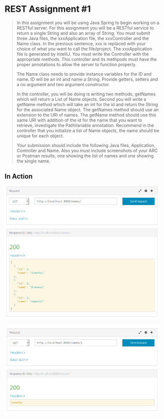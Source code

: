 REST Assignment #1
==================

> In this assignment you will be using Java Spring to begin working on
> a RESTful server.  For this assignment you will be a RESTful service
> to return a single String and also an array of String.  You must
> submit three Java files, the xxxApplication file, the xxxController
> and the Name class.  In the previous sentence, xxx is replaced with
> your choice of what you want to call the file/project.  The
> xxxApplication file is generated by IntelliJ. You must write the
> Controller with the appropriate methods.  This controller and its
> methpods must have the proper annotations to allow the server to
> function properly.
>
> The Name class needs to provide instance variables for the ID and
> name. ID will be an int and name a String.  Provide getters, setters
> and a no argument and two argument constructor.
>
> In the controller, you will be doing is writing two methods,
> getNames which will return a List of Name objects.  Second you will
> write a getName method which will take an int for the id and return
> the String for the associated Name object.  The getNames method
> should use an extension to the URI of names.  The getName method
> should use this same URI with addition of the id for the name that
> you want to retrieve, investigate the PathVariable annotation.
> Recommend in the controller that you initialize a list of Name
> objects, the name should be unique for each object.
>
> Your submission should include the following Java files,
> Application, Controller and Name.  Also you must include screenshots
> of your ARC or Postman results, one showing the list of names and
> one showing the single name.

In Action
---------

![Listing all Names](./.img/list_names.png)

![Selecting a specific Name](./.img/name_by_id.png)
